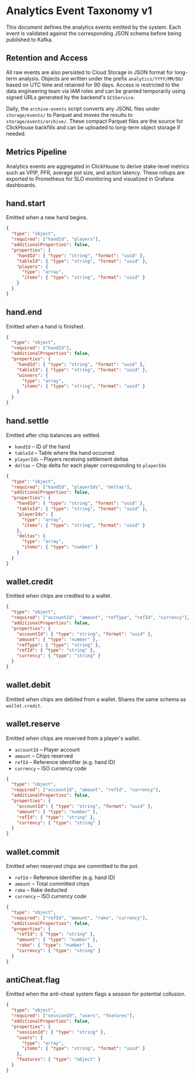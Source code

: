 # Analytics Event Taxonomy v1

This document defines the analytics events emitted by the system. Each event
is validated against the corresponding JSON schema before being published to
Kafka.

## Retention and Access

All raw events are also persisted to Cloud Storage in JSON format for long-term
analysis. Objects are written under the prefix
`analytics/YYYY/MM/DD/` based on UTC time and retained for 90 days. Access is
restricted to the data engineering team via IAM roles and can be granted
temporarily using signed URLs generated by the backend's `GCSService`.

Daily, the `archive-events` script converts any JSONL files under
`storage/events/` to Parquet and moves the results to
`storage/events/archive/`. These compact Parquet files are the source for
ClickHouse backfills and can be uploaded to long-term object storage if needed.

## Metrics Pipeline

Analytics events are aggregated in ClickHouse to derive stake-level metrics such as VPIP, PFR, average pot size, and action latency. These rollups are exported to Prometheus for SLO monitoring and visualized in Grafana dashboards.

## hand.start
Emitted when a new hand begins.

```json
{
  "type": "object",
  "required": ["handId", "players"],
  "additionalProperties": false,
  "properties": {
    "handId": { "type": "string", "format": "uuid" },
    "tableId": { "type": "string", "format": "uuid" },
    "players": {
      "type": "array",
      "items": { "type": "string", "format": "uuid" }
    }
  }
}
```

## hand.end
Emitted when a hand is finished.

```json
{
  "type": "object",
  "required": ["handId"],
  "additionalProperties": false,
  "properties": {
    "handId": { "type": "string", "format": "uuid" },
    "tableId": { "type": "string", "format": "uuid" },
    "winners": {
      "type": "array",
      "items": { "type": "string", "format": "uuid" }
    }
  }
}
```

## hand.settle
Emitted after chip balances are settled.

- `handId` – ID of the hand
- `tableId` – Table where the hand occurred
- `playerIds` – Players receiving settlement deltas
- `deltas` – Chip delta for each player corresponding to `playerIds`

```json
{
  "type": "object",
  "required": ["handId", "playerIds", "deltas"],
  "additionalProperties": false,
  "properties": {
    "handId": { "type": "string", "format": "uuid" },
    "tableId": { "type": "string", "format": "uuid" },
    "playerIds": {
      "type": "array",
      "items": { "type": "string", "format": "uuid" }
    },
    "deltas": {
      "type": "array",
      "items": { "type": "number" }
    }
  }
}
```

## wallet.credit
Emitted when chips are credited to a wallet.

```json
{
  "type": "object",
  "required": ["accountId", "amount", "refType", "refId", "currency"],
  "additionalProperties": false,
  "properties": {
    "accountId": { "type": "string", "format": "uuid" },
    "amount": { "type": "number" },
    "refType": { "type": "string" },
    "refId": { "type": "string" },
    "currency": { "type": "string" }
  }
}
```

## wallet.debit
Emitted when chips are debited from a wallet. Shares the same schema as
`wallet.credit`.

## wallet.reserve
Emitted when chips are reserved from a player's wallet.

- `accountId` – Player account
- `amount` – Chips reserved
- `refId` – Reference identifier (e.g. hand ID)
- `currency` – ISO currency code

```json
{
  "type": "object",
  "required": ["accountId", "amount", "refId", "currency"],
  "additionalProperties": false,
  "properties": {
    "accountId": { "type": "string", "format": "uuid" },
    "amount": { "type": "number" },
    "refId": { "type": "string" },
    "currency": { "type": "string" }
  }
}
```

## wallet.commit
Emitted when reserved chips are committed to the pot.

- `refId` – Reference identifier (e.g. hand ID)
- `amount` – Total committed chips
- `rake` – Rake deducted
- `currency` – ISO currency code

```json
{
  "type": "object",
  "required": ["refId", "amount", "rake", "currency"],
  "additionalProperties": false,
  "properties": {
    "refId": { "type": "string" },
    "amount": { "type": "number" },
    "rake": { "type": "number" },
    "currency": { "type": "string" }
  }
}
```

## antiCheat.flag
Emitted when the anti-cheat system flags a session for potential collusion.

```json
{
  "type": "object",
  "required": ["sessionId", "users", "features"],
  "additionalProperties": false,
  "properties": {
    "sessionId": { "type": "string" },
    "users": {
      "type": "array",
      "items": { "type": "string", "format": "uuid" }
    },
    "features": { "type": "object" }
  }
}
```
